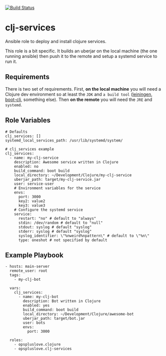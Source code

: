 [![Build Status](https://travis-ci.org/opspluslove/ansible-clj-services.svg?branch=master)](https://travis-ci.org/opspluslove/ansible-clj-services)

clj-services
=========

Ansible role to deploy and install clojure services.

This role is a bit specific. It builds an uberjar on the local machine (the one running ansible) then push it to the remote and setup a systemd service to run it.

Requirements
------------

There is two set of requirements. First, **on the local machine** you will need a Clojure dev environment so at least the `JDK` and `a build tool` ([leiningen](http://leiningen.org/), [boot-clj](http://boot-clj.com/), something else).
Then **on the remote** you will need the `JRE` and `systemd`.

Role Variables
--------------

```
# Defaults
clj_services: []
systemd_local_services_path: /usr/lib/systemd/system/

# clj_services example
clj_services:
  - name: my-clj-service
    description: Awesome service written in Clojure
    enabled: no
    build_command: boot build
    local_directory: ~/Development/Clojure/my-clj-service
    uberjar_path: target/my-clj-service.jar
    user: service-user
    # Environment variables for the service
    envs:
      port: 3000
      key2: value2
      key3: value3
    # Configure the systemd service
    service:
      restart: "no" # default to "always"
      stdin: /dev/random # default to "null"
      stdout: syslog # default "syslog"
      stderr: syslog # default "syslog"
      syslog_identifier: \"%nweird%npattern\" # default to \"%n\"
      type: oneshot # not specified by default
```

Example Playbook
----------------

```
- hosts: main-server
  remote_user: root
  tags:
    - my-clj-bot

  vars:
    clj_services:
      - name: my-clj-bot
        description: Bot written in Clojure
        enabled: yes
        build_command: boot build
        local_directory: ~/Development/Clojure/awesome-bot
        uberjar_path: target/bot.jar
        user: bots
        envs:
          port: 3000

  roles:
    - opspluslove.clojure
    - opspluslove.clj-services
```
